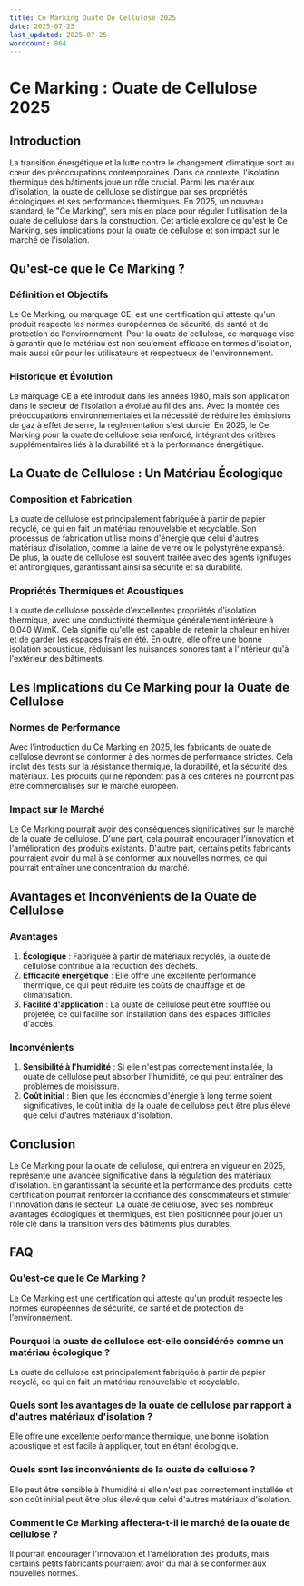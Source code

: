 ```yaml
---
title: Ce Marking Ouate De Cellulose 2025
date: 2025-07-25
last_updated: 2025-07-25
wordcount: 864
---
```


# Ce Marking : Ouate de Cellulose 2025

## Introduction

La transition énergétique et la lutte contre le changement climatique sont au cœur des préoccupations contemporaines. Dans ce contexte, l'isolation thermique des bâtiments joue un rôle crucial. Parmi les matériaux d'isolation, la ouate de cellulose se distingue par ses propriétés écologiques et ses performances thermiques. En 2025, un nouveau standard, le "Ce Marking", sera mis en place pour réguler l'utilisation de la ouate de cellulose dans la construction. Cet article explore ce qu'est le Ce Marking, ses implications pour la ouate de cellulose et son impact sur le marché de l'isolation.

## Qu'est-ce que le Ce Marking ?

### Définition et Objectifs

Le Ce Marking, ou marquage CE, est une certification qui atteste qu'un produit respecte les normes européennes de sécurité, de santé et de protection de l'environnement. Pour la ouate de cellulose, ce marquage vise à garantir que le matériau est non seulement efficace en termes d'isolation, mais aussi sûr pour les utilisateurs et respectueux de l'environnement.

### Historique et Évolution

Le marquage CE a été introduit dans les années 1980, mais son application dans le secteur de l'isolation a évolué au fil des ans. Avec la montée des préoccupations environnementales et la nécessité de réduire les émissions de gaz à effet de serre, la réglementation s'est durcie. En 2025, le Ce Marking pour la ouate de cellulose sera renforcé, intégrant des critères supplémentaires liés à la durabilité et à la performance énergétique.

## La Ouate de Cellulose : Un Matériau Écologique

### Composition et Fabrication

La ouate de cellulose est principalement fabriquée à partir de papier recyclé, ce qui en fait un matériau renouvelable et recyclable. Son processus de fabrication utilise moins d'énergie que celui d'autres matériaux d'isolation, comme la laine de verre ou le polystyrène expansé. De plus, la ouate de cellulose est souvent traitée avec des agents ignifuges et antifongiques, garantissant ainsi sa sécurité et sa durabilité.

### Propriétés Thermiques et Acoustiques

La ouate de cellulose possède d'excellentes propriétés d'isolation thermique, avec une conductivité thermique généralement inférieure à 0,040 W/mK. Cela signifie qu'elle est capable de retenir la chaleur en hiver et de garder les espaces frais en été. En outre, elle offre une bonne isolation acoustique, réduisant les nuisances sonores tant à l'intérieur qu'à l'extérieur des bâtiments.

## Les Implications du Ce Marking pour la Ouate de Cellulose

### Normes de Performance

Avec l'introduction du Ce Marking en 2025, les fabricants de ouate de cellulose devront se conformer à des normes de performance strictes. Cela inclut des tests sur la résistance thermique, la durabilité, et la sécurité des matériaux. Les produits qui ne répondent pas à ces critères ne pourront pas être commercialisés sur le marché européen.

### Impact sur le Marché

Le Ce Marking pourrait avoir des conséquences significatives sur le marché de la ouate de cellulose. D'une part, cela pourrait encourager l'innovation et l'amélioration des produits existants. D'autre part, certains petits fabricants pourraient avoir du mal à se conformer aux nouvelles normes, ce qui pourrait entraîner une concentration du marché.

## Avantages et Inconvénients de la Ouate de Cellulose

### Avantages

1. **Écologique** : Fabriquée à partir de matériaux recyclés, la ouate de cellulose contribue à la réduction des déchets.
2. **Efficacité énergétique** : Elle offre une excellente performance thermique, ce qui peut réduire les coûts de chauffage et de climatisation.
3. **Facilité d'application** : La ouate de cellulose peut être soufflée ou projetée, ce qui facilite son installation dans des espaces difficiles d'accès.

### Inconvénients

1. **Sensibilité à l'humidité** : Si elle n'est pas correctement installée, la ouate de cellulose peut absorber l'humidité, ce qui peut entraîner des problèmes de moisissure.
2. **Coût initial** : Bien que les économies d'énergie à long terme soient significatives, le coût initial de la ouate de cellulose peut être plus élevé que celui d'autres matériaux d'isolation.

## Conclusion

Le Ce Marking pour la ouate de cellulose, qui entrera en vigueur en 2025, représente une avancée significative dans la régulation des matériaux d'isolation. En garantissant la sécurité et la performance des produits, cette certification pourrait renforcer la confiance des consommateurs et stimuler l'innovation dans le secteur. La ouate de cellulose, avec ses nombreux avantages écologiques et thermiques, est bien positionnée pour jouer un rôle clé dans la transition vers des bâtiments plus durables.

## FAQ

### Qu'est-ce que le Ce Marking ?

Le Ce Marking est une certification qui atteste qu'un produit respecte les normes européennes de sécurité, de santé et de protection de l'environnement.

### Pourquoi la ouate de cellulose est-elle considérée comme un matériau écologique ?

La ouate de cellulose est principalement fabriquée à partir de papier recyclé, ce qui en fait un matériau renouvelable et recyclable.

### Quels sont les avantages de la ouate de cellulose par rapport à d'autres matériaux d'isolation ?

Elle offre une excellente performance thermique, une bonne isolation acoustique et est facile à appliquer, tout en étant écologique.

### Quels sont les inconvénients de la ouate de cellulose ?

Elle peut être sensible à l'humidité si elle n'est pas correctement installée et son coût initial peut être plus élevé que celui d'autres matériaux d'isolation.

### Comment le Ce Marking affectera-t-il le marché de la ouate de cellulose ?

Il pourrait encourager l'innovation et l'amélioration des produits, mais certains petits fabricants pourraient avoir du mal à se conformer aux nouvelles normes.